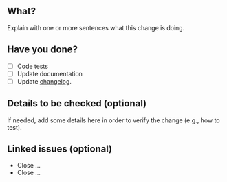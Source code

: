 ## What?
Explain with one or more sentences what this change is doing.

## Have you done?
- [ ] Code tests
- [ ] Update documentation
- [ ] Update [changelog](https://github.com/MAIF/arta/blob/main/CHANGELOG.md).

## Details to be checked (optional)
If needed, add some details here in order to verify the change (e.g., how to test).

## Linked issues (optional)
- Close ...
- Close ...